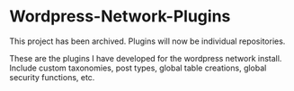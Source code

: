 Wordpress-Network-Plugins
=========================
This project has been archived.  Plugins will now be individual repositories.

These are the plugins I have developed for the wordpress network install.  Include custom taxonomies, post types, global table creations, global security functions, etc.

